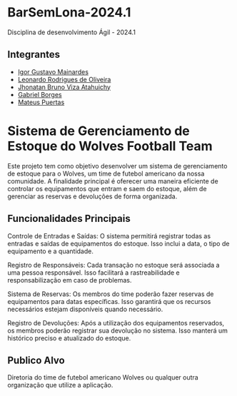 # BarSemLona-2024.1

Disciplina de desenvolvimento Ágil - 2024.1

## Integrantes

- [Igor Gustavo Mainardes](https://github.com/L0RD0NN)
- [Leonardo Rodrigues de Oliveira](https://github.com/leololeo630)
- [Jhonatan Bruno Viza Atahuichy](https://github.com/jhonViza)
- [Gabriel Borges](https://github.com/GabrielBorgesb)
- [Mateus Puertas](https://github.com/mateuspuertas)

# Sistema de Gerenciamento de Estoque do Wolves Football Team
Este projeto tem como objetivo desenvolver um sistema de gerenciamento de estoque para o Wolves, um time de futebol americano da nossa comunidade. A finalidade principal é oferecer uma maneira eficiente de controlar os equipamentos que entram e saem do estoque, além de gerenciar as reservas e devoluções de forma organizada.

## Funcionalidades Principais
Controle de Entradas e Saídas: O sistema permitirá registrar todas as entradas e saídas de equipamentos do estoque. Isso inclui a data, o tipo de equipamento e a quantidade.

Registro de Responsáveis: Cada transação no estoque será associada a uma pessoa responsável. Isso facilitará a rastreabilidade e responsabilização em caso de problemas.

Sistema de Reservas: Os membros do time poderão fazer reservas de equipamentos para datas específicas. Isso garantirá que os recursos necessários estejam disponíveis quando necessário.

Registro de Devoluções: Após a utilização dos equipamentos reservados, os membros poderão registrar sua devolução no sistema. Isso manterá um histórico preciso e atualizado do estoque.

## Publico Alvo
Diretoria do time de futebol americano Wolves ou qualquer outra organização que utilize a aplicação.
